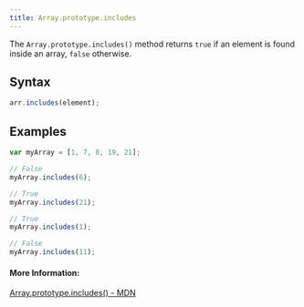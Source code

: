 ```yaml
---
title: Array.prototype.includes
---
```

The `Array.prototype.includes()` method returns `true` if an element is found inside an array, `false` otherwise. 


## Syntax
```javascript
arr.includes(element);
```

## Examples
```javascript
var myArray = [1, 7, 8, 19, 21];

// False
myArray.includes(6); 

// True
myArray.includes(21);

// True
myArray.includes(1);

// False
myArray.includes(11);
```

#### More Information:
<a href='https://developer.mozilla.org/en-US/docs/Web/JavaScript/Reference/Global_Objects/Array/includes' target='_blank' rel='nofollow'>Array.prototype.includes() - MDN</a>
